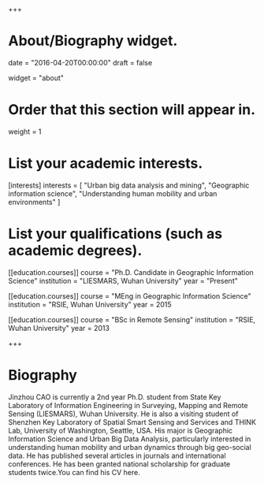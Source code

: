 +++
# About/Biography widget.

date = "2016-04-20T00:00:00"
draft = false

widget = "about"

# Order that this section will appear in.
weight = 1

# List your academic interests.
[interests]
  interests = [
    "Urban big data analysis and mining",
    "Geographic information science",
    "Understanding human mobility and urban environments"
  ]

# List your qualifications (such as academic degrees).
[[education.courses]]
  course = "Ph.D. Candidate in Geographic Information Science"
  institution = "LIESMARS, Wuhan University"
  year = "Present"

[[education.courses]]
  course = "MEng in Geographic Information Science"
  institution = "RSIE, Wuhan University"
  year = 2015

[[education.courses]]
  course = "BSc in Remote Sensing"
  institution = "RSIE, Wuhan University"
  year = 2013
 
+++

# Biography

Jinzhou CAO is currently a 2nd year Ph.D. student from State Key Laboratory of Information Engineering in Surveying, Mapping and Remote Sensing (LIESMARS), Wuhan University. He is also a visiting student of Shenzhen Key Laboratory of Spatial Smart Sensing and Services and THINK Lab, University of Washington, Seattle, USA. His major is Geographic Information Science and Urban Big Data Analysis, particularly interested in understanding human mobility and urban dynamics through big geo-social data. He has published several articles in journals and international conferences. He has been granted national scholarship for graduate students twice.You can find his CV here.

